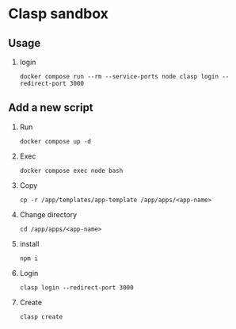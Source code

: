 # Clasp sandbox

## Usage

1. login
   ```shell
   docker compose run --rm --service-ports node clasp login --redirect-port 3000
   ```

## Add a new script

1. Run
   ```shell
   docker compose up -d
   ```
2. Exec
    ```shell
    docker compose exec node bash
    ```
3. Copy
    ```shell
    cp -r /app/templates/app-template /app/apps/<app-name>
    ```
4. Change directory
    ```shell
    cd /app/apps/<app-name>
    ```
5. install
    ```shell
    npm i 
    ```
6. Login
    ```shell
    clasp login --redirect-port 3000
    ```
7. Create
    ```shell
    clasp create
    ```

